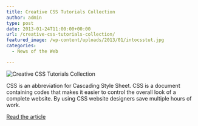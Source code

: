```yaml
---
title: Creative CSS Tutorials Collection
author: admin
type: post
date: 2013-01-24T11:00:00+00:00
url: /creative-css-tutorials-collection/
featured_image: /wp-content/uploads/2013/01/intocsstut.jpg
categories:
  - News of the Web

---
```

<img src="https://i0.wp.com/www.tutorialspalace.com/wp-content/uploads/2013/01/intocsstut.jpg?w=700" alt="Creative CSS Tutorials Collection" data-recalc-dims="1" />

CSS is an abbreviation for Cascading Style Sheet. CSS is a document containing codes that makes it easier to control the overall look of a complete website. By using CSS website designers save multiple hours of work.

<a href="http://www.tutorialspalace.com/2013/01/creative-css-tutorials-collection/" title="Creative CSS Tutorials Collection" target="_blank">Read the article</a>